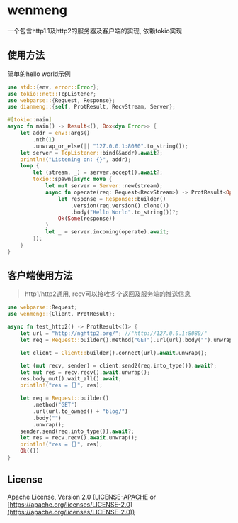# wenmeng

一个包含http1.1及http2的服务器及客户端的实现, 依赖tokio实现

## 使用方法

简单的hello world示例

```rust
use std::{env, error::Error};
use tokio::net::TcpListener;
use webparse::{Request, Response};
use dianmeng::{self, ProtResult, RecvStream, Server};

#[tokio::main]
async fn main() -> Result<(), Box<dyn Error>> {
    let addr = env::args()
        .nth(1)
        .unwrap_or_else(|| "127.0.0.1:8080".to_string());
    let server = TcpListener::bind(&addr).await?;
    println!("Listening on: {}", addr);
    loop {
        let (stream, _) = server.accept().await?;
        tokio::spawn(async move {
            let mut server = Server::new(stream);
            async fn operate(req: Request<RecvStream>) -> ProtResult<Option<Response<String>>> {
                let response = Response::builder()
                    .version(req.version().clone())
                    .body("Hello World".to_string())?;
                Ok(Some(response))
            }
            let _ = server.incoming(operate).await;
        });
    }
}
```

## 客户端使用方法

> http1/http2通用, recv可以接收多个返回及服务端的推送信息
```rust
use webparse::Request;
use wenmeng::{Client, ProtResult};

async fn test_http2() -> ProtResult<()> {
    let url = "http://nghttp2.org/"; //"http://127.0.0.1:8080/"
    let req = Request::builder().method("GET").url(url).body("").unwrap();

    let client = Client::builder().connect(url).await.unwrap();

    let (mut recv, sender) = client.send2(req.into_type()).await?;
    let mut res = recv.recv().await.unwrap();
    res.body_mut().wait_all().await;
    println!("res = {}", res);

    let req = Request::builder()
        .method("GET")
        .url(url.to_owned() + "blog/")
        .body("")
        .unwrap();
    sender.send(req.into_type()).await?;
    let res = recv.recv().await.unwrap();
    println!("res = {}", res);
    Ok(())
}
```

## License
Apache License, Version 2.0 ([LICENSE-APACHE](./LICENSE) or [https://apache.org/licenses/LICENSE-2.0](https://apache.org/licenses/LICENSE-2.0))